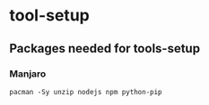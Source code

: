 # tool-setup

## Packages needed for tools-setup

### Manjaro

```
pacman -Sy unzip nodejs npm python-pip
```
